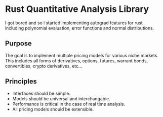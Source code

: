 # Rust Quantitative Analysis Library
I got bored and so I started implementing autograd features for rust including polynomial evaluation, error functions and normal distributions.
## Purpose
The goal is to implement multiple pricing models for various niche markets. This includes all forms of derivatives, options, futures, warrant bonds, convertibles, crypto derivatives, etc...
## Principles
- Interfaces should be simple.
- Models should be universal and interchangable.
- Performance is critical in the case of real time analysis.
- All pricing models should be extensible.
